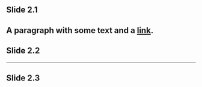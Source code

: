 ## Slide 2.1
A paragraph with some text and a [link](https://hakim.se).
---
## Slide 2.2
---
## Slide 2.3
